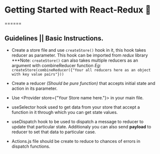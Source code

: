 # Getting Started with React-Redux 🚀
======

## Guidelines || Basic Instructions.

* Create a store file and use `createStore()` hook in it, this hook takes reducer as parameter. This hook can be imported from *redux* library
***Note: `createStore()` can also takes multiple reducers as an argument with combineReducer function *Eg:* `createStore(combineReducer({"Your all reducers here as an object with key value pairs"}))`

* Create a reducer *(Should be pure function)* that accepts initial state and action in its parameter.

* Use <Provider store={"Your Store name here."}> in your main file.

* useSelector hook used to get data from your store that accept a function in it through which you can get state values.

* useDispatch hook to be used to dispatch a message to reducer to update that particular state. Additionaly you can also send **payload** to reducer to set that data to particular case.

* Actions.js file should be create to reduce to chances of errors in dispatch functions.
